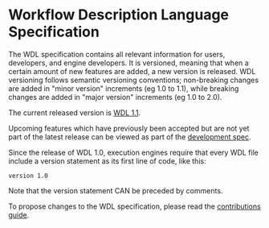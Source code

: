 # Workflow Description Language Specification 

The WDL specification contains all relevant information for users, developers, and engine developers. It is versioned, meaning that when a certain amount of new features are added, a new version is released. WDL versioning follows semantic versioning conventions; non-breaking changes are added in "minor version" increments (eg 1.0 to 1.1), while breaking changes are added in "major version" increments (eg 1.0 to 2.0). 

The current released version is [WDL 1.1](https://github.com/openwdl/wdl/blob/main/versions/1.1/SPEC.md).

Upcoming features which have previously been accepted but are not yet part of the latest release can be viewed as part of the [development spec](https://github.com/openwdl/wdl/blob/main/versions/development/SPEC.md).

Since the release of WDL 1.0, execution engines require that every WDL file include a version statement as its first line of code, like this:

    version 1.0

Note that the version statement CAN be preceded by comments.

To propose changes to the WDL specification, please read the [contributions guide](https://github.com/openwdl/wdl/blob/main/CONTRIBUTING.md).

